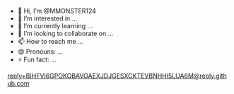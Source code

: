 <!---
MMONSTER124/MMONSTER124 is a ✨ SPECIAL ✨ repository because its `README.md` (this file) appears on your GitHub profile.
You can click the Preview link to take a look at your changes.
--->

- 👋 Hi, I’m @MMONSTER124
- 👀 I’m interested in ...
- 🌱 I’m currently learning ...
- 💞️ I’m looking to collaborate on ...
- 📫 How to reach me ...
- 😄 Pronouns: ...
- ⚡ Fun fact: ...





reply+BIHFVI6GPOKOBAVOAEXJDJGESXCKTEVBNHHI5LUA6M@reply.github.com
